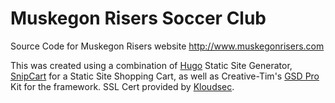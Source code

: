# Muskegon Risers Soccer Club
Source Code for Muskegon Risers website http://www.muskegonrisers.com

This was created using a combination of [Hugo](https://github.com/spf13/hugo) Static Site Generator, [SnipCart](https://snipcart.com/) for a Static Site Shopping Cart, as well as Creative-Tim's [GSD Pro](http://www.creative-tim.com/product/get-shit-done-pro) Kit for the framework. SSL Cert provided by [Kloudsec](https://kloudsec.com/).
